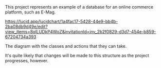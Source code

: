 This project represents an example of a database for an online commerce platform, such as E-Mag.

https://lucid.app/lucidchart/1a4fac17-5428-44e9-bb4b-2ba08db9d49e/edit?view_items=8qlLUDkP4WoZ&invitationId=inv_2b2f0829-d3d7-454e-b859-67204734a393

The diagram with the classes and actions that they can take.

It's quite likely that changes will be made to this structure as the project progresses, however.